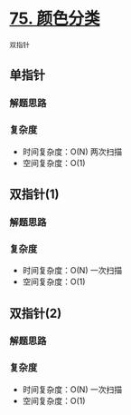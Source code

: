 # [75. 颜色分类](https://leetcode-cn.com/problems/sort-colors/solution/yan-se-fen-lei-by-leetcode-solution/)

`双指针`

## 单指针

### 解题思路

### 复杂度

- 时间复杂度：O(N) 两次扫描
- 空间复杂度：O(1) 

## 双指针(1)

### 解题思路

### 复杂度

- 时间复杂度：O(N) 一次扫描
- 空间复杂度：O(1)


## 双指针(2)

### 解题思路

### 复杂度

- 时间复杂度：O(N) 一次扫描
- 空间复杂度：O(1)